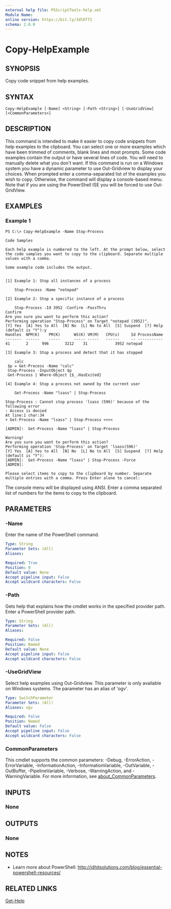 ```yaml
---
external help file: PSScriptTools-help.xml
Module Name:
online version: https://bit.ly/3dlKTfI
schema: 2.0.0
---
```


# Copy-HelpExample

## SYNOPSIS
Copy code snippet from help examples.

## SYNTAX

```
Copy-HelpExample [-Name] <String> [-Path <String>] [-UseGridView] [<CommonParameters>]
```

## DESCRIPTION
This command is intended to make it easier to copy code snippets from help examples to the clipboard.
You can select one or more examples which have been trimmed of comments, blank lines and most prompts.
Some code examples contain the output or have several lines of code.
You will need to manually delete what you don't want.
If this command is run on a Windows system you have a dynamic parameter to use Out-Gridview to display your choices.
When prompted enter a comma-separated list of the examples you wish to copy.
Otherwise, the command will display a console-based menu.
Note that if you are using the PowerShell ISE you will be forced to use Out-GridView.

## EXAMPLES

### Example 1
```
PS C:\> Copy-HelpExample -Name Stop-Process

Code Samples

Each help example is numbered to the left. At the prompt below, select the code samples you want to copy to the clipboard. Separate multiple values with a comma.

Some example code includes the output.


[1] Example 1: Stop all instances of a process

    Stop-Process -Name "notepad"

[2] Example 2: Stop a specific instance of a process

    Stop-Process -Id 3952 -Confirm -PassThru
Confirm
Are you sure you want to perform this action?
Performing operation "Stop-Process" on Target "notepad (3952)".
[Y] Yes  [A] Yes to All  [N] No  [L] No to All  [S] Suspend  [?] Help
(default is "Y"):y
Handles  NPM(K)    PM(K)      WS(K) VM(M)   CPU(s)     Id ProcessName
-------  ------    -----      ----- -----   ------     -- -----------
41       2      996       3212    31            3952 notepad

[3] Example 3: Stop a process and detect that it has stopped

    calc
 $p = Get-Process -Name "calc"
 Stop-Process -InputObject $p
 Get-Process | Where-Object {$_.HasExited}

[4] Example 4: Stop a process not owned by the current user

    Get-Process -Name "lsass" | Stop-Process

Stop-Process : Cannot stop process 'lsass (596)' because of the following error
: Access is denied
At line:1 char:34
+ Get-Process -Name "lsass" | Stop-Process <<<<

[ADMIN]:  Get-Process -Name "lsass" | Stop-Process

Warning!
Are you sure you want to perform this action?
Performing operation 'Stop-Process' on Target 'lsass(596)'
[Y] Yes  [A] Yes to All  [N] No  [L] No to All  [S] Suspend  [?] Help (default is "Y"):
[ADMIN]:  Get-Process -Name "lsass" | Stop-Process -Force
[ADMIN]:

Please select items to copy to the clipboard by number. Separate multiple entries with a comma. Press Enter alone to cancel:
```

The console menu will be displayed using ANSI.
Enter a comma separated list of numbers for the items to copy to the clipboard.

## PARAMETERS

### -Name
Enter the name of the PowerShell command.

```yaml
Type: String
Parameter Sets: (All)
Aliases:

Required: True
Position: 0
Default value: None
Accept pipeline input: False
Accept wildcard characters: False
```

### -Path
Gets help that explains how the cmdlet works in the specified provider path.
Enter a PowerShell provider path.

```yaml
Type: String
Parameter Sets: (All)
Aliases:

Required: False
Position: Named
Default value: None
Accept pipeline input: False
Accept wildcard characters: False
```

### -UseGridView
Select help examples using Out-Gridview.
This parameter is only available on Windows systems.
The parameter has an alias of 'ogv'.

```yaml
Type: SwitchParameter
Parameter Sets: (All)
Aliases: ogv

Required: False
Position: Named
Default value: False
Accept pipeline input: False
Accept wildcard characters: False
```

### CommonParameters
This cmdlet supports the common parameters: -Debug, -ErrorAction, -ErrorVariable, -InformationAction, -InformationVariable, -OutVariable, -OutBuffer, -PipelineVariable, -Verbose, -WarningAction, and -WarningVariable. For more information, see [about_CommonParameters](http://go.microsoft.com/fwlink/?LinkID=113216).

## INPUTS

### None
## OUTPUTS

### None
## NOTES
* Learn more about PowerShell: http://jdhitsolutions.com/blog/essential-powershell-resources/

## RELATED LINKS

[Get-Help]()

